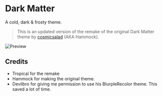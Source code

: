 # Dark Matter
A cold, dark & frosty theme.
> This is an updated version of the remake of the original Dark Matter theme by [cosmicsalad](http://github.com/cosmicsalad/) (AKA Hammock).

![Preview](https://i.imgur.com/xSG96qa.png)

## Credits
* Tropical for the remake
* Hammock for making the original theme.
* Devilbro for giving me permission to use his BlurpleRecolor theme. This saved a lot of time.
